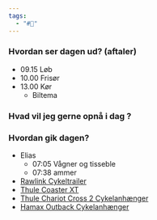 ```yaml
---
tags:
  - "#📅"
---
```

### Hvordan ser dagen ud? (aftaler)

* 09.15 Løb 
* 10.00 Frisør 
* 13.00 Kør
	* Biltema 
### Hvad vil jeg gerne opnå i dag ?


### Hvordan gik dagen?
- Elias 
	- 07:05 Vågner og tisseble
	- 07:38 ammer 
- [Rawlink Cykeltrailer](https://www.harald-nyborg.dk/rawlink-cykelanhaenger-3-i-1-til-2-boern) 
- [Thule Coaster XT](https://www.cykelgear.dk/tilbehor/cykeltrailere/THULE-COASTER-XT-SORT) 
- [Thule Chariot Cross 2 Cykelanhænger](https://www.cykelgear.dk/tilbehor/cykeltrailere/thule-chariot-cross-2-cykelanhaenger-majolica-bla)
- [Hamax Outback Cykelanhænger](https://www.jollyroom.dk/vogne/aktivitetsvogne/cykelanhaengere/hamax-outback-cykelanhaenger-green-black) 